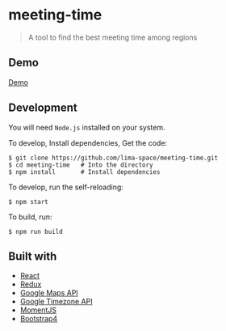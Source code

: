 # meeting-time

> A tool to find the best meeting time among regions

## Demo
[Demo](https://lima-space.github.io/meeting-time/)


## Development
You will need `Node.js` installed on your system.

To develop, Install dependencies, Get the code:
```shell
$ git clone https://github.com/lima-space/meeting-time.git
$ cd meeting-time   # Into the directory
$ npm install       # Install dependencies
```

To develop, run the self-reloading:
```shell
$ npm start
```

To build, run:
```shell
$ npm run build
```

## Built with
- [React](https://reactjs.org/)
- [Redux](https://redux.js.org/)
- [Google Maps API](https://developers.google.com/maps/documentation)
- [Google Timezone API](https://developers.google.com/maps/documentation/timezone)
- [MomentJS](https://momentjs.com/)
- [Bootstrap4](https://getbootstrap.com/)
